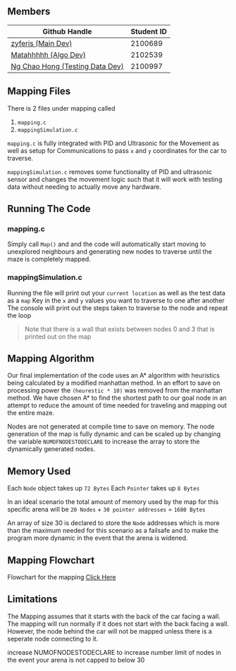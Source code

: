 ## Members

| Github Handle                                             | Student ID |
| --------------------------------------------------------- | ---------- |
| <a href="https://github.com/zyferis/">zyferis (Main Dev)</a>     | 2100689    |
| <a href="https://github.com/Matahhhhh/">Matahhhhh (Algo Dev)</a>   | 2102539    |
| <a href="https://github.com/NgChaoHong/">Ng Chao Hong (Testing Data Dev)</a> | 2100997    |

## Mapping Files

There is 2 files under mapping called 
1. `mapping.c`
2. `mappingSimulation.c`

`mapping.c` is fully integrated with PID and Ultrasonic for the Movement as well as setup for Communications to pass `x` and `y` coordinates for the car to traverse.

`mappingSimulation.c` removes some functionality of PID and ultrasonic sensor and changes the movement logic such that it will work with testing data without needing to actually move any hardware. 

## Running The Code

### mapping.c

Simply call `Map()` and and the code will automatically start moving to unexplored neighbours and generating new nodes to traverse until the maze is completely mapped. 

### mappingSimulation.c 

Running the file will print out your `current location` as well as the test data as a `map`
Key in the `x` and `y` values you want to traverse to one after another
The console will print out the steps taken to traverse to the node and repeat the loop

> Note that there is a wall that 
> exists between nodes 0 and 3 
> that is printed out on the map

## Mapping Algorithm 

Our final implementation of the code uses an A* algorithm with heuristics being calculated by a modified manhattan method. 
In an effort to save on processing power the `(heurestic * 10)` was removed from the manhattan method.
We have chosen A* to find the shortest path to our goal node in an attempt to reduce the amount of time needed for traveling and mapping out the entire maze. 

Nodes are not generated at compile time to save on memory.
The node generation of the map is fully dynamic and can be scaled up by changing the variable `NUMOFNODESTODECLARE` to increase the array to store the dynamically generated nodes. 


## Memory Used

Each `Node` object takes up `72 Bytes`
Each `Pointer` takes up `8 Bytes`

In an ideal scenario the total amount of memory used by the map for this specific arena will be 
`20 Nodes` + `30 pointer addresses` = `1680 Bytes`

An array of size 30 is declared to store the `Node` addresses which is more than the maximum needed for this scenario as a failsafe and to make the program more dynamic in the event that the arena is widened. 

## Mapping Flowchart

Flowchart for the mapping [Click Here](https://viewer.diagrams.net/?tags=%7B%7D&highlight=0000ff&edit=_blank&layers=1&nav=1&title=Flowchart#Uhttps%3A%2F%2Fdrive.google.com%2Fuc%3Fid%3D1_q26IFHSNsQXYZy0HzrzaDjJYhZwIG8D%26export%3Ddownload)

## Limitations 

The Mapping assumes that it starts with the back of the car facing a wall. The mapping will run normally if it does not start with the back facing a wall. However, the node behind the car will not be mapped unless there is a seperate node connecting to it. 

increase NUMOFNODESTODECLARE to increase number limit of nodes in the event your arena is not capped to below 30
